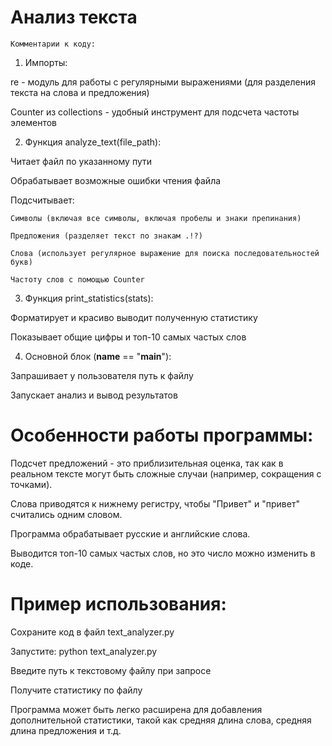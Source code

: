 # Анализ текста

```Комментарии к коду:```

1. Импорты:

re - модуль для работы с регулярными выражениями (для разделения текста на слова и предложения)

Counter из collections - удобный инструмент для подсчета частоты элементов

2. Функция analyze_text(file_path):

Читает файл по указанному пути

Обрабатывает возможные ошибки чтения файла

Подсчитывает:

```Символы (включая все символы, включая пробелы и знаки препинания)```

```Предложения (разделяет текст по знакам .!?)```

```Слова (использует регулярное выражение для поиска последовательностей букв)```

```Частоту слов с помощью Counter```

3. Функция print_statistics(stats):

Форматирует и красиво выводит полученную статистику

Показывает общие цифры и топ-10 самых частых слов

4. Основной блок (__name__ == "__main__"):

Запрашивает у пользователя путь к файлу

Запускает анализ и вывод результатов

# Особенности работы программы:

Подсчет предложений - это приблизительная оценка, так как в реальном тексте могут быть сложные случаи (например, сокращения с точками).

Слова приводятся к нижнему регистру, чтобы "Привет" и "привет" считались одним словом.

Программа обрабатывает русские и английские слова.

Выводится топ-10 самых частых слов, но это число можно изменить в коде.

# Пример использования:

Сохраните код в файл text_analyzer.py

Запустите: python text_analyzer.py

Введите путь к текстовому файлу при запросе

Получите статистику по файлу

Программа может быть легко расширена для добавления дополнительной статистики, такой как средняя длина слова, средняя длина предложения и т.д.
